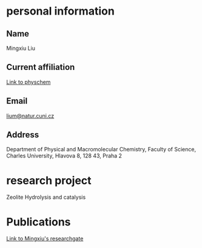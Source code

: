 # personal information
## Name 
Mingxiu Liu
## Current affiliation 
[Link to physchem](http://physchem.cz/research/nanomaterials-modeling/)
## Email 
lium@natur.cuni.cz
## Address 
Department of Physical and Macromolecular Chemistry,
Faculty of Science,
Charles University,
Hlavova 8, 128 43, Praha 2
# research project 
Zeolite Hydrolysis and catalysis
# Publications 
[Link to Mingxiu's researchgate](https://www.researchgate.net/profile/Mingxiu_Liu)


